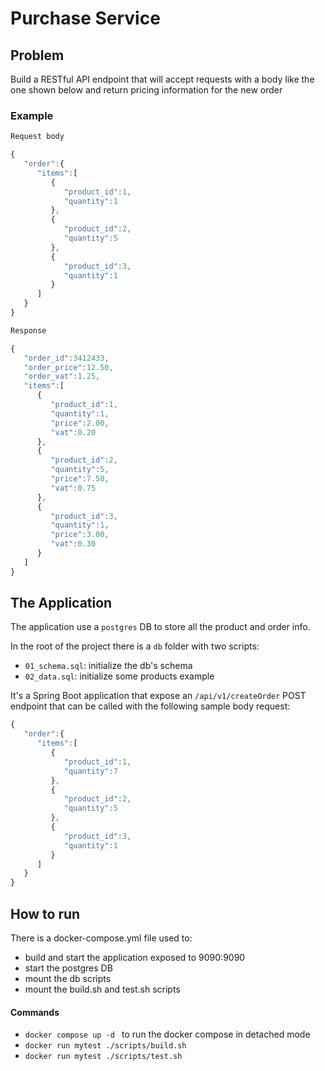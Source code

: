 # Purchase Service

## Problem

Build a RESTful API endpoint that will accept requests with a body like the one shown below
and return pricing information for the new order

### Example

```javascript
Request body

{
   "order":{
      "items":[
         {
            "product_id":1,
            "quantity":1
         },
         {
            "product_id":2,
            "quantity":5
         },
         {
            "product_id":3,
            "quantity":1
         }
      ]
   }
}

Response

{
   "order_id":3412433,
   "order_price":12.50,
   "order_vat":1.25,
   "items":[
      {
         "product_id":1,
         "quantity":1,
         "price":2.00,
         "vat":0.20
      },
      {
         "product_id":2,
         "quantity":5,
         "price":7.50,
         "vat":0.75
      },
      {
         "product_id":3,
         "quantity":1,
         "price":3.00,
         "vat":0.30
      }
   ]
}
```

## The Application

The application use a `postgres` DB to store all the product and order info.

In the root of the project there is a `db` folder with two scripts:

- `01_schema.sql`: initialize the db's schema
- `02_data.sql`: initialize some products example

It's a Spring Boot application that expose an `/api/v1/createOrder` POST endpoint that can be called with
the following sample body request:

```javascript
{
   "order":{
      "items":[
         {
            "product_id":1,
            "quantity":7
         },
         {
            "product_id":2,
            "quantity":5
         },
         {
            "product_id":3,
            "quantity":1
         }
      ]
   }
}
```

## How to run

There is a docker-compose.yml file used to:

- build and start the application exposed to 9090:9090
- start the postgres DB
- mount the db scripts
- mount the build.sh and test.sh scripts

#### Commands

- `docker compose up -d ` to run the docker compose in detached mode
- `docker run mytest ./scripts/build.sh`
- `docker run mytest ./scripts/test.sh`